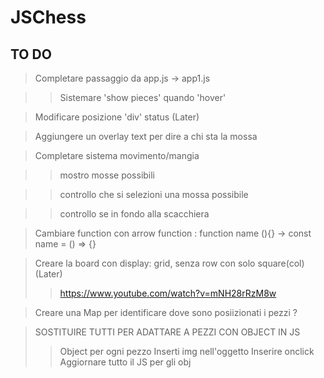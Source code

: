 # JSChess
## TO DO

> Completare passaggio da app.js -> app1.js

  >> Sistemare 'show pieces' quando 'hover'

> Modificare posizione 'div' status (Later)

> Aggiungere un overlay text per dire a chi sta la mossa

> Completare sistema movimento/mangia

  >> 

  >> mostro mosse possibili

  >> controllo che si selezioni una mossa possibile

  >> controllo se in fondo alla scacchiera

  > Cambiare function con arrow function
   : function name (){} -> const name = () => {}

> Creare la board con display: grid, senza row con solo square(col) (Later)
  >> https://www.youtube.com/watch?v=mNH28rRzM8w
  <!-- >> non usare row-reverse ma :nth-child(2n) nel css -->

<!-- > "ERRORE": a1 (casella in basso a sinistra) deve essere bianca -> tutti i colori sono invertiti -->

> Creare una Map per identificare dove sono posiizionati i pezzi ?

> SOSTITUIRE TUTTI PER ADATTARE A PEZZI CON OBJECT IN JS
  >> Object per ogni pezzo
  >> Inserti img nell'oggetto
  >> Inserire onclick
  >> Aggiornare tutto il JS per gli obj
